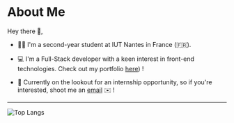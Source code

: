 # About Me

Hey there 👋,

* 👨‍🎓 I'm a second-year student at IUT Nantes in France (🇫🇷).

* 💻 I'm a Full-Stack developer with a keen interest in front-end technologies. Check out my portfolio [here](https://tchoup7790.github.io)) !

* 💼 Currently on the lookout for an internship opportunity, so if you're interested, shoot me an [email](mailto:juliojuliobaptiste@gmail.com?subject=[GitHub]%20Work-Study%20placement) ✉️ !

---
![Top Langs](https://github-readme-stats.vercel.app/api/top-langs/?username=Tchoup7790&show_icons=true&theme=catppuccin_latte)
